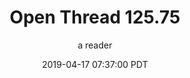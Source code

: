---
layout: podcast
title: "Open Thread 125.75"
author: a reader
description: https://slatestarcodex.com/2019/04/17/open-thread-125-75/
date: 2019-04-17 07:37:00 PDT
length: 60479
duration: 15
guid: open-thread-125-75
---